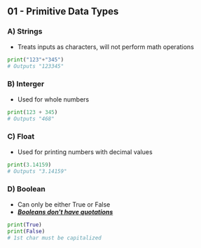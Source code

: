 ## 01 - Primitive Data Types

### A) Strings
- Treats inputs as characters, will not perform math operations
~~~python
print("123"+"345")
# Outputs "123345"
~~~
### B) Interger
- Used for whole numbers
~~~python
print(123 + 345)
# Outputs "468"
~~~
### C) Float
- Used for printing numbers with decimal values
~~~python
print(3.14159)
# Outputs "3.14159"
~~~
### D) Boolean
- Can only be either True or False
- <u>***Booleans don't have quotations***</u>
~~~python
print(True)
print(False)
# 1st char must be capitalized
~~~
